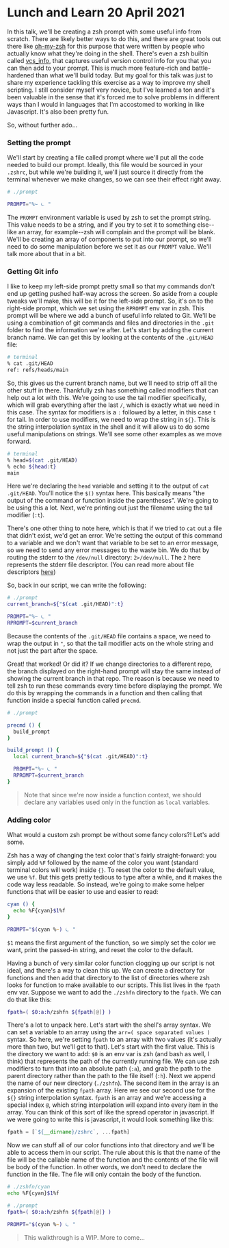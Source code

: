 # Lunch and Learn 20 April 2021

In this talk, we'll be creating a zsh prompt with some useful info from scratch. There are likely better ways to do this, and there are great tools out there like [oh-my-zsh](https://ohmyz.sh/) for this purpose that were written by people who actually know what they're doing in the shell. There's even a zsh builtin called [vcs_info](https://github.com/zsh-users/zsh/tree/master/Functions/VCS_Info), that captures useful version control info for you that you can then add to your prompt. This is much more feature-rich and battle-hardened than what we'll build today. But my goal for this talk was just to share my experience tackling this exercise as a way to improve my shell scripting. I still consider myself very novice, but I've learned a ton and it's been valuable in the sense that it's forced me to solve problems in different ways than I would in languages that I'm accostomed to working in like Javascript. It's also been pretty fun.

So, without further ado...

### Setting the prompt

We'll start by creating a file called prompt where we'll put all the code needed to build our prompt. Ideally, this file would be sourced in your `.zshrc`, but while we're building it, we'll just source it directly from the terminal whenever we make changes, so we can see their effect right away.

```zsh
# ./prompt

PROMPT="%~ ⏾ "
```

The `PROMPT` environment variable is used by zsh to set the prompt string. This value needs to be a string, and if you try to set it to something else--like an array, for example--zsh will complain and the prompt will be blank. We'll be creating an array of components to put into our prompt, so we'll need to do some manipulation before we set it as our `PROMPT` value. We'll talk more about that in a bit.

### Getting Git info

I like to keep my left-side prompt pretty small so that my commands don't end up getting pushed half-way across the screen. So aside from a couple tweaks we'll make, this will be it for the left-side prompt. So, it's on to the right-side prompt, which we set using the `RPROMPT` env var in zsh. This prompt will be where we add a bunch of useful info related to Git. We'll be using a combination of git commands and files and directories in the `.git` folder to find the information we're after. Let's start by adding the current branch name. We can get this by looking at the contents of the `.git/HEAD` file:

```sh
# terminal
% cat .git/HEAD
ref: refs/heads/main
```

So, this gives us the current branch name, but we'll need to strip off all the other stuff in there. Thankfully zsh has something called modifiers that can help out a lot with this. We're going to use the tail modifier specifically, which will grab everything after the last `/`, which is exactly what we need in this case. The syntax for modifiers is a `:` followed by a letter, in this case `t` for tail. In order to use modifiers, we need to wrap the string in `${}`. This is the string interpolation syntax in the shell and it will allow us to do some useful manipulations on strings. We'll see some other examples as we move forward.

```sh
# terminal
% head=$(cat .git/HEAD)
% echo ${head:t}
main
```

Here we're declaring the `head` variable and setting it to the output of `cat .git/HEAD`. You'll notice the `$()` syntax here. This basically means "the output of the command or function inside the parentheses". We're going to be using this a lot. Next, we're printing out just the filename using the tail modifier (`:t`).

There's one other thing to note here, which is that if we tried to `cat` out a file that didn't exist, we'd get an error. We're setting the output of this command to a variable and we don't want that variable to be set to an error message, so we need to send any error messages to the waste bin. We do that by routing the stderr to the `/dev/null` directory: `2>/dev/null`. The `2` here represents the stderr file descriptor. (You can read more about file descriptors [here](https://thoughtbot.com/blog/input-output-redirection-in-the-shell))

So, back in our script, we can write the following:

```zsh
# ./prompt
current_branch=${"$(cat .git/HEAD)":t}

PROMPT="%~ ⏾ "
RPROMPT=$current_branch
```

Because the contents of the `.git/HEAD` file contains a space, we need to wrap the output in `"`, so that the tail modifier acts on the whole string and not just the part after the space.

Great! that worked! Or did it? If we change directories to a different repo, the branch displayed on the right-hand prompt will stay the same instead of showing the current branch in that repo. The reason is because we need to tell zsh to run these commands every time before displaying the prompt. We do this by wrapping the commands in a function and then calling that function inside a special function called `precmd`.

```zsh
# ./prompt

precmd () {
  build_prompt
}

build_prompt () {
  local current_branch=${"$(cat .git/HEAD)":t}

  PROMPT="%~ ⏾ "
  RPROMPT=$current_branch
}
```

> Note that since we're now inside a function context, we should declare any variables used only in the function as `local` variables.

### Adding color

What would a custom zsh prompt be without some fancy colors?! Let's add some.

Zsh has a way of changing the text color that's fairly straight-forward: you simply add `%F` followed by the name of the color you want (standard terminal colors will work) inside `{}`. To reset the color to the default value, we use `%f`. But this gets pretty tedious to type after a while, and it makes the code way less readable. So instead, we're going to make some helper functions that will be easier to use and easier to read:

```zsh
cyan () {
  echo %F{cyan}$1%f
}

PROMPT="$(cyan %~) ⏾ "
```

`$1` means the first argument of the function, so we simply set the color we want, print the passed-in string, and reset the color to the default.

Having a bunch of very similar color function clogging up our script is not ideal, and there's a way to clean this up. We can create a directory for functions and then add that directory to the list of directories where zsh looks for function to make available to our scripts. This list lives in the `fpath` env var. Suppose we want to add the `./zshfn` directory to the `fpath`. We can do that like this:

```zsh
fpath=( $0:a:h/zshfn ${fpath[@]} )
```

There's a lot to unpack here. Let's start with the shell's array syntax. We can set a variable to an array using the `arr=( space separated values )` syntax. So here, we're setting `fpath` to an array with two values (it's actually more than two, but we'll get to that). Let's start with the first value. This is the directory we want to add: `$0` is an env var is zsh (and bash as well, I think) that represents the path of the currently running file. We can use zsh modifiers to turn that into an absolute path (`:a`), and grab the path to the parent directory rather than the path to the file itself (`:h`). Next we append the name of our new directory (`./zshfn`). The second item in the array is an expansion of the existing `fpath` array. Here we see our second use for the `${}` string interpolation syntax. `fpath` is an array and we're accessing a special index `@`, which string interpolation will expand into every item in the array. You can think of this sort of like the spread operator in javascript. If we were going to write this is javascript, it would look something like this:
```js
fpath = [`${__dirname}/zshrc`, ...fpath]
```

Now we can stuff all of our color functions into that directory and we'll be able to access them in our script. The rule about this is that the name of the file will be the callable name of the function and the contents of the file will be body of the function. In other words, we don't need to declare the function in the file. The file will only contain the body of the function.

```zsh
# ./zshfn/cyan
echo %F{cyan}$1%f
```
```zsh
# ./prompt
fpath=( $0:a:h/zshfn ${fpath[@]} )

PROMPT="$(cyan %~) ⏾ "
```

> This walkthrough is a WIP. More to come...

